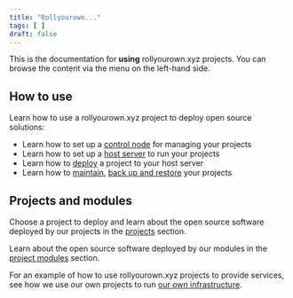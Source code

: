 ```yaml
---
title: "Rollyourown..."
tags: [ ]
draft: false
---
```


This is the documentation for **using** rollyourown.xyz projects. You can browse the content via the menu on the left-hand side.

## How to use

Learn how to use a rollyourown.xyz project to deploy open source solutions:

* Learn how to set up a [control node](/rollyourown/how_to_use/control_node/) for managing your projects
* Learn how to set up a [host server](/rollyourown/how_to_use/host_server/) to run your projects
* Learn how to [deploy](/rollyourown/how_to_use/deploy/) a project to your host server
* Learn how to [maintain](/rollyourown/how_to_use/maintain/), [back up and restore](/rollyourown/how_to_use/back_up_and_restore/) your projects

## Projects and modules

Choose a project to deploy and learn about the open source software deployed by our projects in the [projects](/rollyourown/projects/) section.

Learn about the open source software deployed by our modules in the [project modules](/rollyourown/project_modules/) section.

For an example of how to use rollyourown.xyz projects to provide services, see how we use our own projects to run [our own infrastructure](/about/our_infrastructure/).
